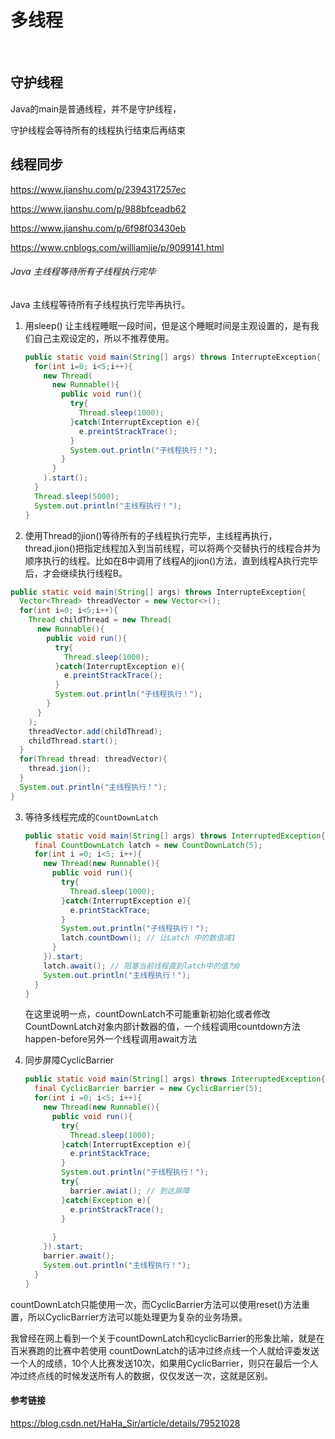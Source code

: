 # 多线程


​	

## 守护线程

Java的main是普通线程，并不是守护线程，





守护线程会等待所有的线程执行结束后再结束



## 线程同步

https://www.jianshu.com/p/2394317257ec

https://www.jianshu.com/p/988bfceadb62

https://www.jianshu.com/p/6f98f03430eb



https://www.cnblogs.com/williamjie/p/9099141.html





















###### Java 主线程等待所有子线程执行完毕

Java 主线程等待所有子线程执行完毕再执行。

1. 用sleep() 让主线程睡眠一段时间，但是这个睡眠时间是主观设置的，是有我们自己主观设定的，所以不推荐使用。

   ```Java
   public static void main(String[] args) throws InterrupteException{
     for(int i=0; i<5;i++){
       new Thread(
         new Runnable(){
           public void run(){
             try{
               Thread.sleep(1000);
             }catch(InterruptException e){
               e.preintStrackTrace();
             }
             System.out.println("子线程执行！");
           }
         }
       ).start();
     }
     Thread.sleep(5000);
     System.out.println("主线程执行！");
   }
   ```

2. 使用Thread的jion()等待所有的子线程执行完毕，主线程再执行，thread.jion()把指定线程加入到当前线程，可以将两个交替执行的线程合并为顺序执行的线程。比如在B中调用了线程A的jion()方法，直到线程A执行完毕后，才会继续执行线程B。

  ```Java
public static void main(String[] args) throws InterrupteException{
    Vector<Thread> threadVector = new Vector<>();
    for(int i=0; i<5;i++){
      Thread childThread = new Thread(
        new Runnable(){
          public void run(){
            try{
              Thread.sleep(1000);
            }catch(InterruptException e){
              e.preintStrackTrace();
            }
            System.out.println("子线程执行！");
          }
        }
      );
      threadVector.add(childThread);
      childThread.start();
    }
    for(Thread thread: threadVector){
      thread.jion();
    }
    System.out.println("主线程执行！");
  }
  ```

3. 等待多线程完成的`CountDownLatch`

   ```Java
   public static void main(String[] args) throws InterruptedException{
     final CountDownLatch latch = new CountDownLatch(5);
     for(int i =0; i<5; i++){
       new Thread(new Runnable(){
         public void run(){
           try{
             Thread.sleep(1000);
           }catch(InterruptException e){
             e.printStackTrace;
           }
           System.out.println("子线程执行！");
           latch.countDown(); // 让Latch 中的数值减1
         }
       }).start;
       latch.await(); // 阻塞当前线程直到latch中的值为0
       System.out.println("主线程执行！");
     }
   }
   ```

   在这里说明一点，countDownLatch不可能重新初始化或者修改CountDownLatch对象内部计数器的值，一个线程调用countdown方法happen-before另外一个线程调用await方法

4. 同步屏障CyclicBarrier


   ```Java
   public static void main(String[] args) throws InterruptedException{
     final CyclicBarrier barrier = new CyclicBarrier(5);
     for(int i =0; i<5; i++){
       new Thread(new Runnable(){
         public void run(){
           try{
             Thread.sleep(1000);
           }catch(InterruptException e){
             e.printStackTrace;
           }
           System.out.println("子线程执行！");
           try{
             barrier.awiat(); // 到达屏障
           }catch(Exception e){
             e.printStrackTrace();
           }
        
         }
       }).start;
       barrier.await(); 
       System.out.println("主线程执行！");
     }
   }
   ```



countDownLatch只能使用一次，而CyclicBarrier方法可以使用reset()方法重置，所以CyclicBarrier方法可以能处理更为复杂的业务场景。

我曾经在网上看到一个关于countDownLatch和cyclicBarrier的形象比喻，就是在百米赛跑的比赛中若使用 countDownLatch的话冲过终点线一个人就给评委发送一个人的成绩，10个人比赛发送10次，如果用CyclicBarrier，则只在最后一个人冲过终点线的时候发送所有人的数据，仅仅发送一次，这就是区别。





#### 参考链接

https://blog.csdn.net/HaHa_Sir/article/details/79521028